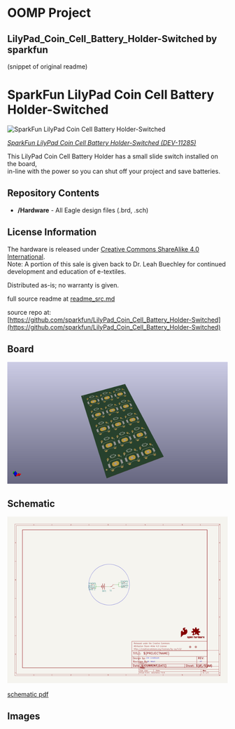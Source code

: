# OOMP Project  
## LilyPad_Coin_Cell_Battery_Holder-Switched  by sparkfun  
  
(snippet of original readme)  
  
SparkFun LilyPad Coin Cell Battery Holder-Switched  
========================================  
  
![SparkFun LilyPad Coin Cell Battery Holder-Switched](https://cdn.sparkfun.com//assets/parts/6/9/5/1/11285-01.jpg)  
  
[*SparkFun LilyPad Coin Cell Battery Holder-Switched (DEV-11285)*](https://www.sparkfun.com/products/11285)  
  
This LilyPad Coin Cell Battery Holder has a small slide switch installed on the board,   
in-line with the power so you can shut off your project and save batteries.  
  
Repository Contents  
-------------------  
* **/Hardware** - All Eagle design files (.brd, .sch)  
  
  
License Information  
-------------------  
The hardware is released under [Creative Commons ShareAlike 4.0 International](https://creativecommons.org/licenses/by-sa/4.0/).  
Note: A portion of this sale is given back to Dr. Leah Buechley for continued development and education of e-textiles.  
  
Distributed as-is; no warranty is given.  
  
  full source readme at [readme_src.md](readme_src.md)  
  
source repo at: [https://github.com/sparkfun/LilyPad_Coin_Cell_Battery_Holder-Switched](https://github.com/sparkfun/LilyPad_Coin_Cell_Battery_Holder-Switched)  
## Board  
  
[![working_3d.png](working_3d_600.png)](working_3d.png)  
## Schematic  
  
[![working_schematic.png](working_schematic_600.png)](working_schematic.png)  
  
[schematic pdf](working_schematic.pdf)  
## Images  
